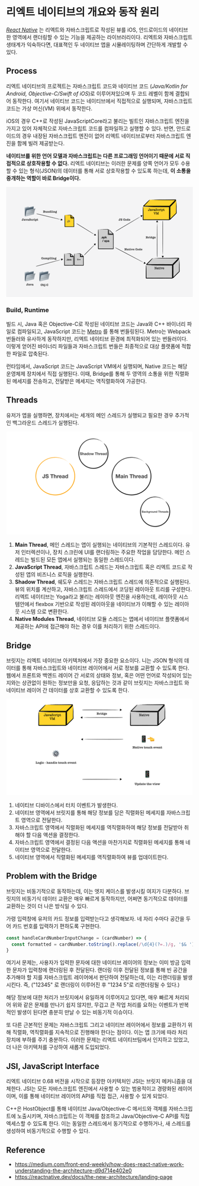 # 리엑트 네이티브의 개요와 동작 원리

_[React Native](https://reactnative.dev/)_ 는 리엑트와 자바스크립트로 작성된 뷰를 iOS, 안드로이드의 네이티브한 영역에서 랜더링할 수 있는 기능을
제공하는 라이브러리이다. 리엑트와 자바스크립트 생태계가 익숙하다면, 대표젹인 두 네이티브 앱을 시뮬레이팅하며 간단하게 개발할 수 있다.

## Process

리엑트 네이티브의 프로젝트는 자바스크립트 코드와 네이티브 코드 (_Java/Kotlin for Android, Objective-C/Swift of iOS_)로 이루어져있으며
두 코드 레벨이 함께 결합되어 동작한다. 여기서 네이티브 코드는 네이티브에서 직접적으로 실행되며, 자바스크립트 코드는 가상 머신(VM) 위에서 동작한다.

iOS의 경우 C++로 작성된 JavaScriptCore라고 불리는 빌트인 자바스크립트 엔진을 가지고 있어 자체적으로 자바스크립트 코드를 컴파일하고 실행할 수 있다.
반면, 안드로이드의 경우 내장된 자바스크립트 엔진이 없어 리엑트 네이티브로부터 자바스크립트 엔진을 함께 빌려 제공받는다.

**네이티브를 위한 언어 모델과 자바스크립트는 다른 프로그래밍 언어이기 때문에 서로 직접적으로 상호작용할 수 없다.** 리엑트 네이티브는 이러한 문제를
양쪽 언어가 모두 수용할 수 있는 형식(JSON)의 데이터를 통해 서로 상호작용할 수 있도록 하는데, **이 소통을 중개하는 역할이 바로 Bridge이다.**

![리엑트 네이티브 아키텍처 개요](./images/react-native-architecture.png)

### Build, Runtime

빌드 시, Java 혹은 Objective-C로 작성된 네이티브 코드는 Java와 C++ 바이너리 파일로 컴파일되고, JavaScript 코드는 [Metro](https://reactnative.dev/docs/metro)
를 통해 번들링된다. Metro는 Webpack 번들러와 유사하게 동작하지만, 리엑트 네이티브 환경에 최적화되어 있는 번들러이다. 이렇게 얻어진 바이너리 파일들과 자바스크립트 
번들은 최종적으로 대상 플랫폼에 적합한 파일로 압축된다.

런타임에서, JavaScript 코드는 JavaScript VM에서 실행되며, Native 코드는 해당 운영체제 장치에서 직접 실행된다. 이때, Bridge를 통해 두 영역의 소통을
위한 직렬화된 메세지를 전송하고, 전달받은 메세지는 역직렬화하여 가공한다.

## Threads

유저가 앱을 실행하면, 장치에서는 세개의 메인 스레드가 실행되고 필요한 경우 추가적인 백그라운드 스레드가 실행된다.

![리엑트 네이티브의 스레드](./images/react-native-thread.png)

1. **Main Thread**, 메인 스레드는 앱이 실행되는 네이티브의 기본적인 스레드이다. 유저 인터렉션이나, 장치 스크린에 UI를 랜더링하는 주요한 작업을 담당한다.
메인 스레드는 빌드된 모든 앱에서 실행되는 동일한 스레드이다.
2. **JavaScript Thread**, 자바스크립트 스레드는 자바스크립트 혹은 리엑트 코드로 작성된 앱의 비즈니스 로직을 실행한다.
3. **Shadow Thread**, 쉐도우 스레드는 자바스크립트 스레드에 의존적으로 실행된다. 뷰의 위치를 계산하고, 자바스크립트 스레드에서 코딩된 레이아웃 트리를 구성한다.
리엑트 네이티브는 Yoga라고 불리는 레이아웃 엔진을 사용하는데, 레이아웃 시스템안에서 flexbox 기반으로 작성된 레이아웃을 네이티브가 이해할 수 있는 레이아웃 시스템
으로 변환한다.
4. **Native Modules Thread**, 네이티브 모듈 스레드는 앱에서 네이티브 플랫폼에서 제공하는 API에 접근해야 하는 경우 이를 처리하기 위한 스레드이다.

## Bridge

브릿지는 리엑트 네이티브 아키텍처에서 가장 중요한 요소이다. 니는 JSON 형식의 데이터를 통해 자바스크립트와 네이티브 레이어에서 서로 정보를 교환할 수 있도록 한다.
웹에서 프론트와 백엔드 레이어 간 서로의 상태와 정보, 혹은 어떤 언어로 작성되어 있는지와는 상관없이 원하는 정보만을 요청, 응답하는 것과 같이 브릿지는 자바스크립트
와 네이티브 레이어 간 데이터를 상호 교환할 수 있도록 한다.

![리엑트 네이티브 브릿지의 데이터 흐름 예시](./images/bridge-data-flow.png)

1. 네이티브 디바이스에서 터치 이벤트가 발생한다. 
2. 네이티브 영역에서 브릿지를 통해 해당 정보를 담은 직렬화된 메세지를 자바스크립트 영역으로 전달한다.
3. 자바스크립트 영역에서 직렬화된 메세지를 역직렬화하여 해당 정보를 전달받아 취해야 할 다음 액션을 결정한다.
4. 자바스크립트 영역에서 결정된 다음 액션을 마찬가지로 직렬화된 메세지를 통해 네이티브 영역으로 전달한다.
5. 네이티브 영역에서 직렬화된 메세지를 역직렬화하여 뷰를 업데이트한다.

## Problem with the Bridge

브릿지는 비동기적으로 동작하는데, 이는 엣지 케이스를 발생시킬 여지가 다분하다. 브릿지의 비동기식 데이터 교환은 매우 빠르게 동작하지만, 어쩌면 동기적으로 데이터를
교환하는 것이 더 나은 방식일 수 있다.

가령 입력창에 유저의 카드 정보를 입력받는다고 생각해보자. 네 자리 수마다 공간을 두어 카드 번호를 입력하기 편하도록 구현한다.

```js
const handleCardNumberInputChange = (cardNumber) => {
  const formatted = cardNumber.toString().replace(/\d{4}(?=.)/g, '$& ');
}
```

여기서 문제는, 사용자가 입력한 문자에 대한 네이티브 레이어의 정보는 이미 방금 입력한 문자가 입력창에 랜더링된 후 전달된다.
랜더링 이후 전달된 정보를 통해 빈 공간을 추가해야 할 지를 자바스크립트 레이어에서 판단하여 전달하는데, 이는 리랜더링을 발생시킨다.
즉, ("12345" 로 랜더링이 이루어진 후 "1234 5"로 리랜더링될 수 있다.)

해당 정보에 대한 처리가 브릿지에서 유일하게 이루어지고 있다면, 매우 빠르게 처리되어 위와 같은 문제를 만나기 쉽지 않지만, 무겁고
큰 작업 처리를 요하는 이벤트가 반복적인 발생이 된다면 충분히 만날 수 있는 비동기적 이슈이다.

또 다른 근본적인 문제는 자바스크립트 그리고 네이티브 레이어에서 정보를 교환하기 위해 직렬화, 역직렬화를 지속적으로 진행해야 한다는 점이다.
이는 앱 크기에 따라 처리 장치에 부하를 주기 충분하다. 이러한 문제는 리엑트 네이티브팀에서 인지하고 있었고, 더 나은 아키텍처를 구상하여
새롭게 도입되었다.

## JSI, JavaScript Interface

리엑트 네이티브 0.68 버전을 시작으로 등장한 아키텍처인 JSI는 브릿지 메커니즘을 대체한다. JSI는 모든 자바스크립트 엔진에서 사용할 수 있는 
범용적이고 경량화된 레이어이며, 이를 통해 네이티브 레이어의 API를 직접 접근, 사용할 수 있게 되었다.

C++은 HostObject를 통해 네이티브 Java/Objective-C 메서드와 객체를 자바스크립트에 노출시키며, 자바스크립트는 이 객체를 참조하고 Java/Objective-C
API를 직접 엑세스할 수 있도록 한다. 이는 동일한 스레드에서 동기적으로 수행하거나, 새 스레드를 생성하여 비동기적으로 수행할 수 있다.

## Reference
- https://medium.com/front-end-weekly/how-does-react-native-work-understanding-the-architecture-d9d714e402e0
- https://reactnative.dev/docs/the-new-architecture/landing-page
